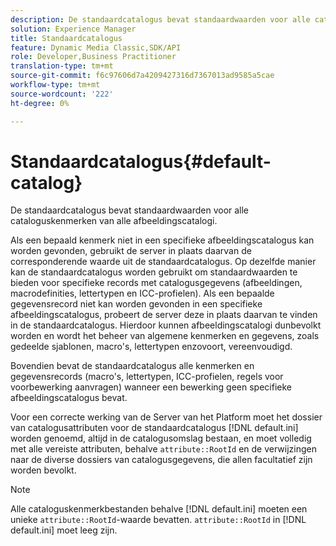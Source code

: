 ```yaml
---
description: De standaardcatalogus bevat standaardwaarden voor alle cataloguskenmerken van alle afbeeldingscatalogi.
solution: Experience Manager
title: Standaardcatalogus
feature: Dynamic Media Classic,SDK/API
role: Developer,Business Practitioner
translation-type: tm+mt
source-git-commit: f6c97606d7a4209427316d7367013ad9585a5cae
workflow-type: tm+mt
source-wordcount: '222'
ht-degree: 0%

---
```



# Standaardcatalogus{#default-catalog}

De standaardcatalogus bevat standaardwaarden voor alle cataloguskenmerken van alle afbeeldingscatalogi.

Als een bepaald kenmerk niet in een specifieke afbeeldingscatalogus kan worden gevonden, gebruikt de server in plaats daarvan de corresponderende waarde uit de standaardcatalogus. Op dezelfde manier kan de standaardcatalogus worden gebruikt om standaardwaarden te bieden voor specifieke records met catalogusgegevens (afbeeldingen, macrodefinities, lettertypen en ICC-profielen). Als een bepaalde gegevensrecord niet kan worden gevonden in een specifieke afbeeldingscatalogus, probeert de server deze in plaats daarvan te vinden in de standaardcatalogus. Hierdoor kunnen afbeeldingscatalogi dunbevolkt worden en wordt het beheer van algemene kenmerken en gegevens, zoals gedeelde sjablonen, macro&#39;s, lettertypen enzovoort, vereenvoudigd.

Bovendien bevat de standaardcatalogus alle kenmerken en gegevensrecords (macro&#39;s, lettertypen, ICC-profielen, regels voor voorbewerking aanvragen) wanneer een bewerking geen specifieke afbeeldingscatalogus bevat.

Voor een correcte werking van de Server van het Platform moet het dossier van catalogusattributen voor de standaardcatalogus [!DNL default.ini] worden genoemd, altijd in de catalogusomslag bestaan, en moet volledig met alle vereiste attributen, behalve `attribute::RootId` en de verwijzingen naar de diverse dossiers van catalogusgegevens, die allen facultatief zijn worden bevolkt.

>[!NOTE]
>
>Alle cataloguskenmerkbestanden behalve [!DNL default.ini] moeten een unieke `attribute::RootId`-waarde bevatten. `attribute::RootId` in  [!DNL default.ini] moet leeg zijn.

